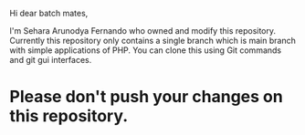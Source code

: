 <p>Hi dear batch mates, <br/>

I'm Sehara Arunodya Fernando who owned and modify this repository.
Currently this repository only contains a single branch which is main branch with simple applications of PHP. You can clone this using Git commands and git gui interfaces. </p>

<h1>Please don't push your changes on this repository.</h1>
